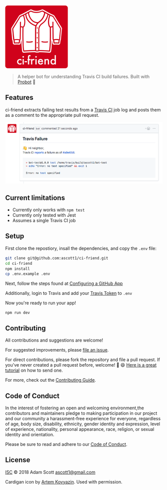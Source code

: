 ![ci-friend](logo.png)

> A helper bot for understanding Travis CI build failures. Built with [Probot](https://github.com/probot/probot) :robot:

## Features

ci-friend extracts failing test results from a [Travis CI](https://travis-ci.org/) job log and posts them as a comment to the appropriate pull request.

![screenshot](screenshot.png)

## Current limitations

- Currently only works with `npm test`
- Currently only tested with Jest
- Assumes a single Travis CI job

## Setup

First clone the repostiory, insall the dependencies, and copy the `.env` file:

```sh
git clone git@github.com:ascott1/ci-friend.git
cd ci-friend
npm install
cp .env.example .env
```
Next, follow the steps found at [Configuring a GitHub App](https://probot.github.io/docs/development/#configuring-a-github-app)

Additionally, login to Travis and add your [Travis Token](https://developer.travis-ci.com/authentication) to `.env`

Now you're ready to run your app!

```
npm run dev
```

## Contributing

All contributions and suggestions are welcome!

For suggested improvements, please [file an issue](https://github.com/ascott1/ci-friend/issues).

For direct contributions, please fork the repository and file a pull request. If you've never created a pull request before, welcome! :tada: :smile: [Here is a great tutorial](https://egghead.io/series/how-to-contribute-to-an-open-source-project-on-github) on how to send one.

For more, check out the [Contributing Guide](CONTRIBUTING.md).

## Code of Conduct

In the interest of fostering an open and welcoming environment,the contributors and maintainers pledge to making participation in our project and our community a harassment-free experience for everyone, regardless of age, body size, disability, ethnicity, gender identity and expression, level of experience, nationality, personal appearance, race, religion, or sexual identity and orientation.

Please be sure to read and adhere to our [Code of Conduct](CODE_OF_CONDUCT.md).

## License

[ISC](LICENSE) © 2018 Adam Scott <ascott1@gmail.com>

Cardigan icon by [Artem Kovyazin](https://thenounproject.com/kosmofish/). Used with permission.
